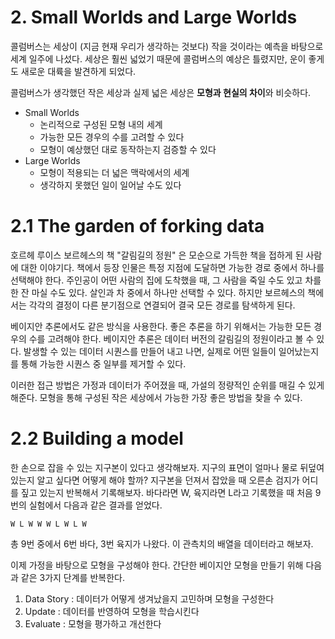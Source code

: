 # 2. Small Worlds and Large Worlds

콜럼버스는 세상이 (지금 현재 우리가 생각하는 것보다) 작을 것이라는 예측을 바탕으로 세계 일주에 나섰다. 세상은 훨씬 넓었기 때문에 콜럼버스의 예상은 틀렸지만, 운이 좋게도 새로운 대륙을 발견하게 되었다. 

콜럼버스가 생각했던 작은 세상과 실제 넓은 세상은 **모형과 현실의 차이**와 비슷하다.

- Small Worlds
    - 논리적으로 구성된 모형 내의 세계
    - 가능한 모든 경우의 수를 고려할 수 있다
    - 모형이 예상했던 대로 동작하는지 검증할 수 있다
- Large Worlds
    - 모형이 적용되는 더 넓은 맥락에서의 세계
    - 생각하지 못했던 일이 일어날 수도 있다

# 2.1 The garden of forking data

호르헤 루이스 보르헤스의 책 "갈림길의 정원" 은 모순으로 가득한 책을 접하게 된 사람에 대한 이야기다. 책에서 등장 인물은 특정 지점에 도달하면 가능한 경로 중에서 하나를 선택해야 한다. 주인공이 어떤 사람의 집에 도착했을 때, 그 사람을 죽일 수도 있고 차를 한 잔 마실 수도 있다. 살인과 차 중에서 하나만 선택할 수 있다. 하지만 보르헤스의 책에서는 각각의 결정이 다른 분기점으로 연결되어 결국 모든 경로를 탐색하게 된다. 

베이지안 추론에서도 같은 방식을 사용한다. 좋은 추론을 하기 위해서는 가능한 모든 경우의 수를 고려해야 한다. 베이지안 추론은 데이터 버전의 갈림길의 정원이라고 볼 수 있다. 발생할 수 있는 데이터 시퀀스를 만들어 내고 나면, 실제로 어떤 일들이 일어났는지를 통해 가능한 시퀀스 중 일부를 제거할 수 있다. 

이러한 접근 방법은 가정과 데이터가 주어졌을 때, 가설의 정량적인 순위를 매길 수 있게 해준다. 모형을 통해 구성된 작은 세상에서 가능한 가장 좋은 방법을 찾을 수 있다. 

# 2.2 Building a model

한 손으로 잡을 수 있는 지구본이 있다고 생각해보자. 지구의 표면이 얼마나 물로 뒤덮여있는지 알고 싶다면 어떻게 해야 할까? 지구본을 던져서 잡았을 때 오른손 검지가 어디를 짚고 있는지 반복해서 기록해보자. 바다라면 W, 육지라면 L라고 기록했을 때 처음 9번의 실험에서 다음과 같은 결과를 얻었다.

    W L W W W L W L W

총 9번 중에서 6번 바다, 3번 육지가 나왔다. 이 관측치의 배열을 데이터라고 해보자.

이제 가정을 바탕으로 모형을 구성해야 한다. 간단한 베이지안 모형을 만들기 위해 다음과 같은 3가지 단계를 반복한다.

1. Data Story : 데이터가 어떻게 생겨났을지 고민하며 모형을 구성한다
2. Update : 데이터를 반영하여 모형을 학습시킨다
3. Evaluate : 모형을 평가하고 개선한다
